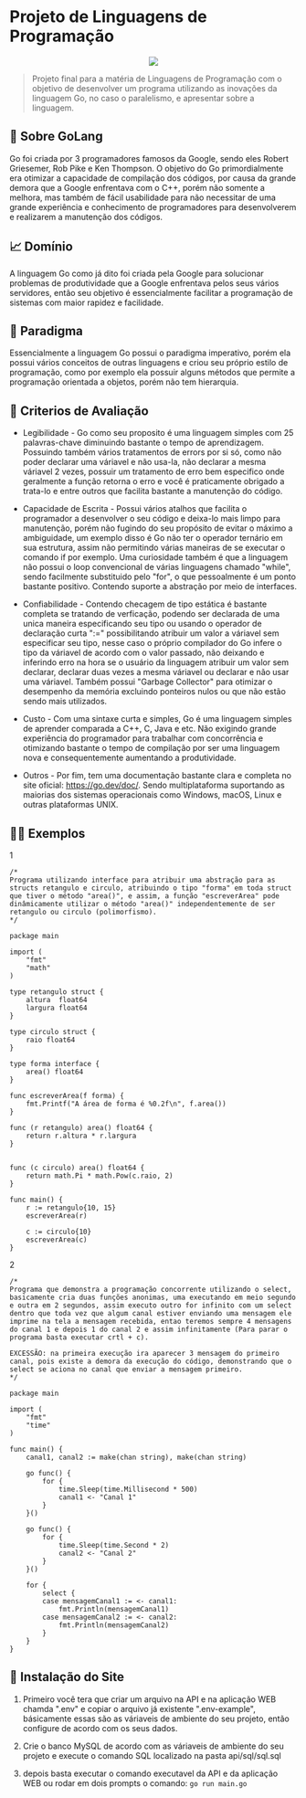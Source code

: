# Projeto de Linguagens de Programação

<div align="center">
<img src="https://github.com/dauid64/diretorio_jornalistas_unb/assets/94979678/abf68be9-d2b8-4f96-a02b-92311fe0a665">
</div>

> Projeto final para a matéria de Linguagens de Programação com o objetivo de desenvolver um programa utilizando as inovações da linguagem Go, no caso o paralelismo, e apresentar sobre a linguagem.

## 📍 Sobre GoLang
Go foi criada por 3 programadores famosos da Google, sendo eles Robert Griesemer, Rob Pike e Ken Thompson. O objetivo do Go primordialmente era otimizar a capacidade de compilação dos códigos, por causa da grande demora que a Google enfrentava com o C++, porém não somente a melhora, mas também de fácil usabilidade para não necessitar de uma grande experiência e conhecimento de programadores para desenvolverem e realizarem a manutenção dos códigos.

## 📈 Domínio
A linguagem Go como já dito foi criada pela Google para solucionar problemas de produtividade que a Google enfrentava pelos seus vários servidores, então seu objetivo é essencialmente facilitar a programação de sistemas com maior rapidez e facilidade.

## 🧮 Paradigma
Essencialmente a linguagem Go possui o paradigma imperativo, porém ela possui vários conceitos de outras linguagens e criou seu próprio estilo de programação, como por exemplo ela possuir alguns métodos que permite a programação orientada a objetos, porém não tem hierarquia.


## 📝 Criterios de Avaliação
- Legibilidade - Go como seu proposito é uma linguagem simples com 25 palavras-chave diminuindo bastante o tempo de aprendizagem. Possuindo também vários tratamentos de errors por si só, como não poder declarar uma váriavel e não usa-la, não declarar a mesma váriavel 2 vezes, possuir um tratamento de erro bem especifico onde geralmente a função retorna o erro e você é praticamente obrigado a trata-lo e entre outros que facilita bastante a manutenção do código.

- Capacidade de Escrita - Possui vários atalhos que facilita o programador a desenvolver o seu código e deixa-lo mais limpo para manutenção, porém não fugindo do seu propósito de evitar o máximo a ambiguidade, um exemplo disso é Go não ter o operador ternário em sua estrutura, assim não permitindo várias maneiras de se executar o comando if por exemplo. Uma curiosidade também é que a linguagem não possui o loop convencional de várias linguagens chamado "while", sendo facilmente substituido pelo "for", o que pessoalmente é um ponto bastante positivo. Contendo suporte a abstração por meio de interfaces.

- Confiabilidade - Contendo checagem de tipo estática é bastante completa se tratando de verficação, podendo ser declarada de uma unica maneira especificando seu tipo ou usando o operador de declaração curta ":=" possibilitando  atribuir um valor a váriavel sem especificar seu tipo, nesse caso o próprio compilador do Go infere o tipo da váriavel de acordo com o valor passado, não deixando e inferindo erro na hora se o usuário da linguagem atribuir um valor sem declarar, declarar duas vezes a mesma váriavel ou declarar e não usar uma váriavel. Também possui "Garbage Collector" para otimizar o desempenho da memória excluindo ponteiros nulos ou que não estão sendo mais utilizados.

- Custo - Com uma sintaxe curta e simples, Go é uma linguagem simples de aprender comparada a C++, C, Java e etc. Não exigindo grande experiência do programador para trabalhar com concorrência e otimizando bastante o tempo de compilação por ser uma linguagem nova e consequentemente aumentando a produtividade.

- Outros - Por fim, tem uma documentação bastante clara e completa no site oficial: https://go.dev/doc/. Sendo multiplataforma suportando as maiorias dos sistemas operacionais como Windows, macOS, Linux e outras plataformas UNIX.

## 👨‍💻 Exemplos 
1
```
/* 
Programa utilizando interface para atribuir uma abstração para as structs retangulo e circulo, atribuindo o tipo "forma" em toda struct que tiver o método "area()", e assim, a função "escreverArea" pode dinâmicamente utilizar o método "area()" independentemente de ser retangulo ou circulo (polimorfismo).
*/

package main

import (
	"fmt"
	"math"
)

type retangulo struct {
	altura  float64
	largura float64
}

type circulo struct {
	raio float64
}

type forma interface {
	area() float64
}

func escreverArea(f forma) {
	fmt.Printf("A área de forma é %0.2f\n", f.area())
}

func (r retangulo) area() float64 {
	return r.altura * r.largura
}


func (c circulo) area() float64 {
	return math.Pi * math.Pow(c.raio, 2)
}

func main() {
	r := retangulo{10, 15}
	escreverArea(r)

	c := circulo{10}
	escreverArea(c)
}
```
2
```
/*
Programa que demonstra a programação concorrente utilizando o select, basicamente cria duas funções anonimas, uma executando em meio segundo e outra em 2 segundos, assim executo outro for infinito com um select dentro que toda vez que algum canal estiver enviando uma mensagem ele imprime na tela a mensagem recebida, entao teremos sempre 4 mensagens do canal 1 e depois 1 do canal 2 e assim infinitamente (Para parar o programa basta executar crtl + c).

EXCESSÃO: na primeira execução ira aparecer 3 mensagem do primeiro canal, pois existe a demora da execução do código, demonstrando que o select se aciona no canal que enviar a mensagem primeiro.
*/

package main

import (
	"fmt"
	"time"
)

func main() {
	canal1, canal2 := make(chan string), make(chan string)

	go func() {
		for {
			time.Sleep(time.Millisecond * 500)
			canal1 <- "Canal 1"
		}
	}()

	go func() {
		for {
			time.Sleep(time.Second * 2)
			canal2 <- "Canal 2"
		}
	}()

	for {
		select {
		case mensagemCanal1 := <- canal1:
			fmt.Println(mensagemCanal1)
		case mensagemCanal2 := <- canal2:
			fmt.Println(mensagemCanal2)
		}
	}
}
```

## 🚀 Instalação do Site
1) Primeiro você tera que criar um arquivo na API e na aplicação WEB chamda ".env" e copiar o arquivo já existente ".env-example", básicamente essas são as váriaveis de ambiente do seu projeto, então configure de acordo com os seus dados.

2) Crie o banco MySQL de acordo com as váriaveis de ambiente do seu projeto e execute o comando SQL localizado na pasta api/sql/sql.sql

3) depois basta executar o comando executavel da API e da aplicação WEB ou rodar em dois prompts o comando: ``` go run main.go ```
